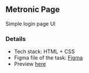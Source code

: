 ## Metronic Page
Simple login page UI

### Details
* Tech stack: HTML + CSS
* Figma file of the task: [Figma](https://www.figma.com/file/zWwZjOIjiTSgBn1cIMhuEp/Jagaad-Module-3-Project)
* Preview [here](https://ugur-arslanalp.github.io/metronic/)
